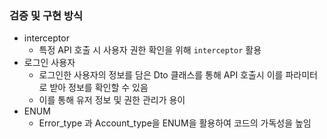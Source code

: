 ### 검증 및 구현 방식

- interceptor
    - 특정 API 호출 시 사용자 권한 확인을 위해 `interceptor` 활용
- 로그인 사용자
    - 로그인한 사용자의 정보를 담은 Dto 클래스를 통해 API 호출시 이를 파라미터로 받아 정보를 확인할 수 있음
    - 이를 통해 유저 정보 및 권한 관리가 용이
- ENUM
  - Error_type 과 Account_type을 ENUM을 활용하여 코드의 가독성을 높임
